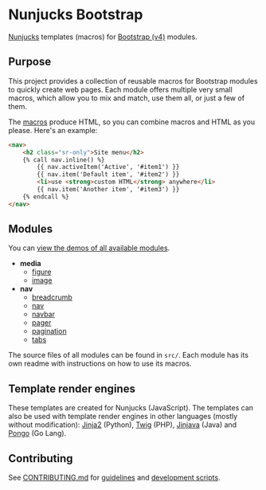 # Nunjucks Bootstrap

[Nunjucks](http://mozilla.github.io/nunjucks/) templates (macros) for [Bootstrap (v4)](http://v4-alpha.getbootstrap.com/) modules.

## Purpose

This project provides a collection of reusable macros for Bootstrap modules to quickly create web pages. Each module offers multiple very small macros, which allow you to mix and match, use them all, or just a few of them. 

The [macros](https://mozilla.github.io/nunjucks/templating.html#macro) produce HTML, so you can combine macros and HTML as you please. Here's an example:

```html
<nav>
	<h2 class="sr-only">Site menu</h2>
	{% call nav.inline() %}
    	{{ nav.activeItem('Active', '#item1') }}
	    {{ nav.item('Default item', '#item2') }}
    	<li>use <strong>custom HTML</strong> anywhere</li>
	    {{ nav.item('Another item', '#item3') }}
	{% endcall %}
</nav>
```

## Modules

You can [view the demos of all available modules](https://jbmoelker.github.io/nunjucks-bootstrap/).

* **media**
  * [figure](https://jbmoelker.github.io/nunjucks-bootstrap/#media/figure/figure.demo.html)
  * [image](https://jbmoelker.github.io/nunjucks-bootstrap/#media/image/image.demo.html)
* **nav**
  * [breadcrumb](https://jbmoelker.github.io/nunjucks-bootstrap/#nav/breadcrumb/breadcrumb.demo.html)
  * [nav](https://jbmoelker.github.io/nunjucks-bootstrap/#nav/nav/nav.demo.html)
  * [navbar](https://jbmoelker.github.io/nunjucks-bootstrap/#nav/navbar/navbar.demo.html)
  * [pager](https://jbmoelker.github.io/nunjucks-bootstrap/#nav/pager/pager.demo.html)
  * [pagination](https://jbmoelker.github.io/nunjucks-bootstrap/#nav/pagination/pagination.demo.html)
  * [tabs](https://jbmoelker.github.io/nunjucks-bootstrap/#nav/tabs/tabs.demo.html)

The source files of all modules can be found in `src/`. Each module has its own readme with instructions on how to use its macros.

## Template render engines

These templates are created for Nunjucks (JavaScript). The templates can also be used with template render engines in other languages (mostly without modification):
[Jinja2](http://jinja.pocoo.org/) (Python), [Twig](http://twig.sensiolabs.org/) (PHP), [Jinjava](https://github.com/HubSpot/jinjava) (Java) and [Pongo](https://github.com/flosch/pongo2) (Go Lang).

## Contributing

See [CONTRIBUTING.md](CONTRIBUTING.md) for [guidelines](CONTRIBUTING.md#guidelines) and [development scripts](CONTRIBUTING.md#scripts).